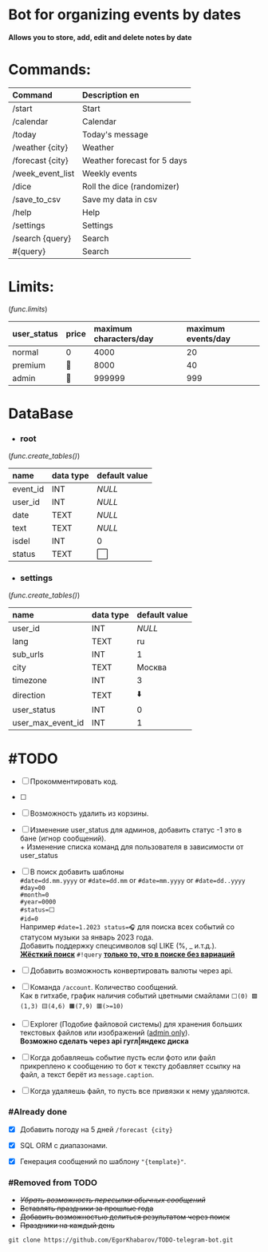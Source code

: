# Bot for organizing events by dates
#### Allows you to store, add, edit and delete notes by date


# Commands:
| Command          | Description en              |
|:-----------------|:----------------------------|
| /start           | Start                       |
| /calendar        | Calendar                    |
| /today           | Today's message             |
| /weather {city}  | Weather                     |
| /forecast {city} | Weather forecast for 5 days |
| /week_event_list | Weekly events               |
| /dice            | Roll the dice (randomizer)  |      
| /save_to_csv     | Save my data in csv         |     
| /help            | Help                        |                          
| /settings        | Settings                    |
| /search {query}  | Search                      |
| #{query}         | Search                      |

# Limits:
(_func.limits_)

| user_status | price | maximum characters/day | maximum events/day |
|:------------|:------|:-----------------------|:-------------------|
| normal      | 0     | 4000                   | 20                 |
| premium     | 🤷    | 8000                   | 40                 |
| admin       | 🤷    | 999999                 | 999                |

# DataBase
* ### root  
(_func.create_tables()_)

| name     | data type | default value |
|:---------|:----------|:--------------|
| event_id | INT       | _NULL_        |
| user_id  | INT       | _NULL_        |
| date     | TEXT      | _NULL_        |
| text     | TEXT      | _NULL_        |
| isdel    | INT       | 0             |
| status   | TEXT      | ⬜️            |

* ### settings
(_func.create_tables()_)

| name              | data type | default value |
|:------------------|:----------|:--------------|
| user_id           | INT       | _NULL_        |
| lang              | TEXT      | ru            |
| sub_urls          | INT       | 1             |
| city              | TEXT      | Москва        |
| timezone          | INT       | 3             |
| direction         | TEXT      | ⬇️            |
| user_status       | INT       | 0             |
| user_max_event_id | INT       | 1             |




# #TODO
* [ ] Прокомментировать код.
* [ ] 
* [ ] Возможность удалить из корзины.
* [ ] Изменение user_status для админов, добавить статус -1 это в бане (игнор сообщений).<br>+ Изменение списка команд для пользователя в зависимости от user_status
* [ ] В поиск добавить шаблоны<br>`#date=dd.mm.yyyy` or `#date=dd.mm` or `#date=mm.yyyy` or `#date=dd..yyyy`<br>`#day=00`<br>`#month=0`<br>`#year=0000`<br>`#status=⬜️`<br>`#id=0`<br>Например `#date=1.2023 status=🎧` для поиска всех событий со статусом музыки за январь 2023 года.<br>Добавить поддержку спецсимволов sql LIKE (%, _ и.т.д.).<br><u><b>Жёсткий поиск</b></u> `#!query` <u><b>только то, что в поиске без вариаций</b></u>
* [ ] Добавить возможность конвертировать валюты через api.
* [ ] Команда `/account`. Количество сообщений.<br>Как в гитхабе, график наличия событий цветными смайлами `⬜️(0) 🟩(1,3) 🟨(4,6) 🟧(7,9) 🟥(>=10)`


* [ ] Explorer (Подобие файловой системы) для хранения больших текстовых файлов или изображений (<u>admin only</u>).<br><b>Возможно сделать через api гугл|яндекс диска</b>
* [ ] Когда добавляешь событие пусть если фото или файл прикреплено к сообщению то бот к тексту добавляет ссылку на файл, а текст берёт из `message.caption`.
* [ ] Когда удаляешь файл, то пусть все привязки к нему удаляются.


### #Already done
* [X] Добавить погоду на 5 дней `/forecast {city}`
* [X] SQL ORM с диапазонами.
* [X] Генерация сообщений по шаблону `"{template}"`.


### #Removed from TODO
* <s>_Убрать возможность пересылки обычных сообщений_</s>
* <s>Вставлять праздники за прошлые года</s>
* <s>Добавить возможностью делиться результатом через поиск</s>
* <s>Праздники на каждый день</s>


```
git clone https://github.com/EgorKhabarov/TODO-telegram-bot.git
```
